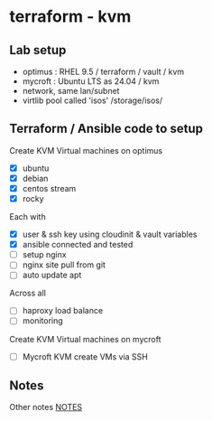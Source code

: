 
# terraform - kvm

## Lab setup
- optimus : RHEL 9.5 / terraform / vault / kvm
- mycroft : Ubuntu LTS as 24.04 / kvm
- network, same lan/subnet
- virtlib pool called 'isos' /storage/isos/

## Terraform / Ansible code to setup 
Create KVM Virtual machines on optimus
- [X] ubuntu
- [X] debian
- [X] centos stream
- [X] rocky

Each with
- [X] user & ssh key using cloudinit & vault variables
- [X] ansible connected and tested
- [ ] setup nginx
- [ ] nginx site pull from git
- [ ] auto update apt

Across all
- [ ] haproxy load balance
- [ ] monitoring

Create KVM Virtual machines on mycroft
- [ ] Mycroft KVM create VMs via SSH

## Notes
Other notes
[NOTES](NOTES)
